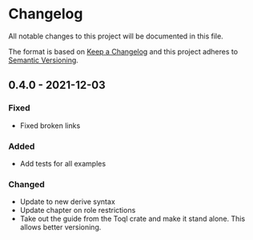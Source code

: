 # Changelog

All notable changes to this project will be documented in this file.

The format is based on [Keep a Changelog](http://keepachangelog.com/)
and this project adheres to [Semantic Versioning](http://semver.org/).

## 0.4.0 - 2021-12-03

### Fixed
- Fixed broken links

### Added
- Add tests for all examples

### Changed
- Update to new derive syntax
- Update chapter on role restrictions
- Take out the guide from the Toql crate and make it stand alone. This allows better versioning.
